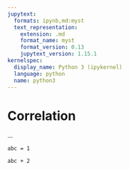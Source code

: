 ```yaml
---
jupytext:
  formats: ipynb,md:myst
  text_representation:
    extension: .md
    format_name: myst
    format_version: 0.13
    jupytext_version: 1.15.1
kernelspec:
  display_name: Python 3 (ipykernel)
  language: python
  name: python3
---
```


# Correlation

...

```{code-cell} ipython3
abc = 1
```

```{code-cell} ipython3
abc + 2
```

```{code-cell} ipython3

```
